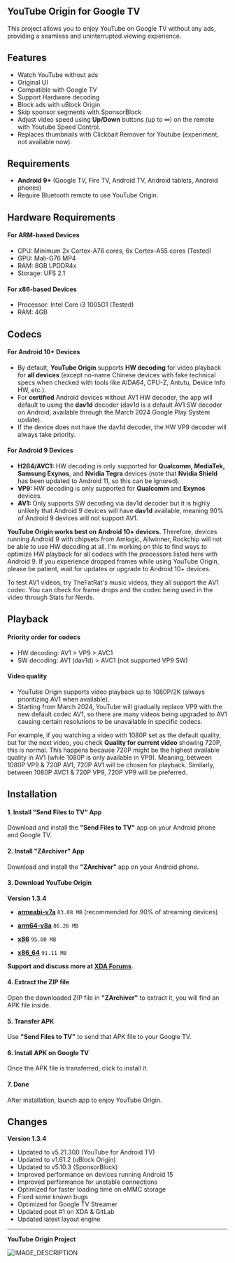 ## YouTube Origin for Google TV

This project allows you to enjoy YouTube on Google TV without any ads, providing a seamless and uninterrupted viewing experience.

## Features
- Watch YouTube without ads
- Original UI
- Compatible with Google TV
- Support Hardware decoding
- Block ads with uBlock Origin
- Skip sponsor segments with SponsorBlock
- Adjust video speed using **Up/Down** buttons (up to ∞) on the remote with Youtube Speed Control.
- Replaces thumbnails with Clickbait Remover for Youtube (experiment, not available now).

## Requirements
- **Android 9+** (Google TV, Fire TV, Android TV, Android tablets, Android phones)
- Require Bluetooth remote to use YouTube Origin.

## Hardware Requirements

#### For ARM-based Devices
- CPU: Minimum 2x Cortex-A76 cores, 6x Cortex-A55 cores (Tested)
- GPU: Mali-G76 MP4
- RAM: 8GB LPDDR4x
- Storage: UFS 2.1

#### For x86-based Devices
- Processor: Intel Core i3 1005G1 (Tested)
- RAM: 4GB

## Codecs

#### For Android 10+ Devices
- By default, **YouTube Origin** supports **HW decoding** for video playback for **all devices** (except no-name Chinese devices with fake technical specs when checked with tools like AIDA64, CPU-Z, Antutu, Device Info HW, etc.).
- For **certified** Android devices without AV1 HW decoder, the app will default to using the **dav1d** decoder (dav1d is a default AV1 SW decoder on Android, available through the March 2024 Google Play System update).
- If the device does not have the dav1d decoder, the HW VP9 decoder will always take priority.

#### For Android 9 Devices
- **H264/AVC1:** HW decoding is only supported for **Qualcomm, MediaTek, Samsung Exynos**, and **Nvidia Tegra** devices (note that **Nvidia Shield** has been updated to Android 11, so this can be ignored).
- **VP9:** HW decoding is only supported for **Qualcomm** and **Exynos** devices.
- **AV1:** Only supports SW decoding via dav1d decoder but it is highly unlikely that Android 9 devices will have **dav1d** available, meaning 90% of Android 9 devices will not support AV1.

**YouTube Origin works best on Android 10+ devices.** Therefore, devices running Android 9 with chipsets from Amlogic, Allwinner, Rockchip will not be able to use HW decoding at all. I'm working on this to find ways to optimize HW playback for all codecs with the processors listed here with Android 9. If you experience dropped frames while using YouTube Origin, please be patient, wait for updates or upgrade to Android 10+ devices.

To test AV1 videos, try TheFatRat's music videos, they all support the AV1 codec. You can check for frame drops and the codec being used in the video through Stats for Nerds.

## Playback

#### Priority order for codecs

- HW decoding: AV1 > VP9 > AVC1
- SW decoding: AV1 (dav1d) > AVC1 (not supported VP9 SW)

#### Video quality

- YouTube Origin supports video playback up to 1080P/2K (always prioritizing AV1 when available).
- Starting from March 2024, YouTube will gradually replace VP9 with the new default codec AV1, so there are many videos being upgraded to AV1 causing certain resolutions to be unavailable in specific codecs.

For example, if you watching a video with 1080P set as the default quality, but for the next video, you check **Quality for current video** showing 720P, this is normal. This happens because 720P might be the highest available quality in AV1 (while 1080P is only available in VP9). Meaning, between 1080P VP9 & 720P AV1, 720P AV1 will be chosen for playback. Similarly, between 1080P AVC1 & 720P VP9, 720P VP9 will be preferred.

## Installation

#### 1. Install "Send Files to TV" App
Download and install the **"Send Files to TV"** app on your Android phone and Google TV.

#### 2. Install "ZArchiver" App
Download and install the **"ZArchiver"** app on your Android phone.

#### 3. Download YouTube Origin

**Version 1.3.4**

- **[armeabi-v7a](https://gitlab.com/energylove/originproject/-/blob/main/Releases/v1.3.4/youtube_origin_googletv_armeabi-v7a_release10.zip)** `83.08 MB` (recommended for 90% of streaming devices)

- **[arm64-v8a](https://gitlab.com/energylove/originproject/-/blob/main/Releases/v1.3.4/youtube_origin_googletv_arm64-v8a_release10.zip)** `86.26 MB`

- **[x86](https://gitlab.com/energylove/originproject/-/blob/main/Releases/v1.3.4/youtube_origin_googletv_x86_release10.zip)** `95.00 MB`

- **[x86_64](https://gitlab.com/energylove/originproject/-/blob/main/Releases/v1.3.4/youtube_origin_googletv_x86_64_release10.zip)** `91.11 MB`

**Support and discuss more at [XDA Forums](https://xdaforums.com/t/app-android-tv-youtube-origin-for-google-tv.4699190/)**.

#### 4. Extract the ZIP file
Open the downloaded ZIP file in **"ZArchiver"** to extract it, you will find an APK file inside.

#### 5. Transfer APK
Use **"Send Files to TV"** to send that APK file to your Google TV.

#### 6. Install APK on Google TV
Once the APK file is transferred, click to install it.

#### 7. Done
After installation, launch app to enjoy YouTube Origin.


## Changes

**Version 1.3.4**

- Updated to v5.21.300 (YouTube for Android TV)
- Updated to v1.61.2 (uBlock Origin)
- Updated to v5.10.3 (SponsorBlock)
- Improved performance on devices running Android 15
- Improved performance for unstable connections
- Optimized for faster loading time on eMMC storage
- Fixed some known bugs
- Optimized for Google TV Streamer
- Updated post #1 on XDA & GitLab
- Updated latest layout engine

---

**YouTube Origin Project**

![IMAGE_DESCRIPTION](https://image.jimcdn.com/app/cms/image/transf/none/path/s293f5a94d3403280/image/i4074178470a6059a/version/1677224408/image.png)

